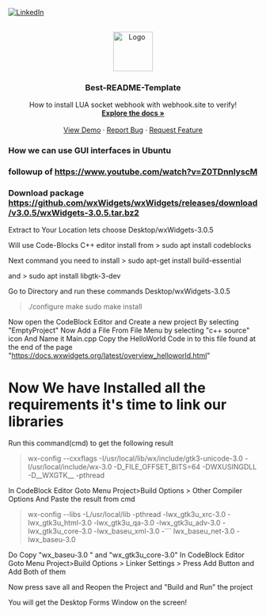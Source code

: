 <!-- Improved compatibility of back to top link: See: https://github.com/masb-espark/Best-README-Template/pull/73 -->
<a name="readme-top"></a>
<!--
*** Thanks for checking out the Best-README-Template. If you have a suggestion
*** that would make this better, please fork the repo and create a pull request
*** or simply open an issue with the tag "enhancement".
*** Don't forget to give the project a star!
*** Thanks again! Now go create something AMAZING! :D
-->



<!-- PROJECT SHIELDS -->
<!--
*** I'm using markdown "reference style" links for readability.
*** Reference links are enclosed in brackets [ ] instead of parentheses ( ).
*** See the bottom of this document for the declaration of the reference variables
*** for contributors-url, forks-url, etc. This is an optional, concise syntax you may use.
*** https://www.markdownguide.org/basic-syntax/#reference-style-links
-->
[![LinkedIn][linkedin-shield]][linkedin-url]


<!-- PROJECT LOGO -->
<br />
<div align="center">
  <a href="https://github.com/affansaied/Best-README-Template">
    <img src="images/logo.png" alt="Logo" width="80" height="80">
  </a>

  <h3 align="center">Best-README-Template</h3>

  <p align="center">
    How to install LUA socket webhook with webhook.site to verify!
    <br />
    <a href="https://github.com/affansaied/Best-README-Template"><strong>Explore the docs »</strong></a>
    <br />
    <br />
    <a href="https://github.com/affansaied/Best-README-Template">View Demo</a>
    ·
    <a href="https://github.com/affansaied/Best-README-Template/issues">Report Bug</a>
    ·
    <a href="https://github.com/affansaied/Best-README-Template/issues">Request Feature</a>
  </p>
</div>

### How we can use GUI interfaces in Ubuntu

### followup of https://www.youtube.com/watch?v=Z0TDnnlyscM


### Download package https://github.com/wxWidgets/wxWidgets/releases/download/v3.0.5/wxWidgets-3.0.5.tar.bz2

Extract to Your Location lets choose Desktop/wxWidgets-3.0.5

Will use Code-Blocks C++ editor install from  > sudo apt install codeblocks

Next command you need to install > sudo apt-get install build-essential

and > sudo apt install  libgtk-3-dev

Go to Directory and run these commands Desktop/wxWidgets-3.0.5

> ./configure
>  make
>  sudo make install


Now open the CodeBlock Editor and Create a new project By selecting "EmptyProject"
Now Add a File From File Menu by selecting "c++ source" icon And Name it Main.cpp
Copy the HelloWorld Code in to this file found at the end of the page "https://docs.wxwidgets.org/latest/overview_helloworld.html"

# Now We have Installed all the requirements it's time to link our libraries


Run this command(cmd) to get the following result 
> wx-config --cxxflags
> -I/usr/local/lib/wx/include/gtk3-unicode-3.0 -I/usr/local/include/wx-3.0 -D_FILE_OFFSET_BITS=64 -DWXUSINGDLL -D__WXGTK__ -pthread

In CodeBlock Editor Goto Menu Project>Build Options > Other Compiler Options
And Paste the result from cmd


> wx-config --libs
> -L/usr/local/lib -pthread   -lwx_gtk3u_xrc-3.0 -lwx_gtk3u_html-3.0 -lwx_gtk3u_qa-3.0 -lwx_gtk3u_adv-3.0 -lwx_gtk3u_core-3.0 -lwx_baseu_xml-3.0 -``` lwx_baseu_net-3.0 -lwx_baseu-3.0 

Do Copy "wx_baseu-3.0 " and "wx_gtk3u_core-3.0"
In CodeBlock Editor Goto Menu Project>Build Options > Linker Settings > Press Add Button and Add Both of them

Now press save all and Reopen the Project and "Build and Run" the project

You will get the Desktop Forms Window on the screen!



<!-- MARKDOWN LINKS & IMAGES -->
<!-- https://www.markdownguide.org/basic-syntax/#reference-style-links -->
[contributors-shield]: https://img.shields.io/github/contributors/affansaied/Best-README-Template.svg?style=for-the-badge
[contributors-url]: https://github.com/affansaied/Best-README-Template/graphs/contributors
[forks-shield]: https://img.shields.io/github/forks/affansaied/Best-README-Template.svg?style=for-the-badge
[forks-url]: https://github.com/affansaied/Best-README-Template/network/members
[stars-shield]: https://img.shields.io/github/stars/affansaied/Best-README-Template.svg?style=for-the-badge
[stars-url]: https://github.com/affansaied/Best-README-Template/stargazers
[issues-shield]: https://img.shields.io/github/issues/affansaied/Best-README-Template.svg?style=for-the-badge
[issues-url]: https://github.com/affansaied/Best-README-Template/issues
[license-shield]: https://img.shields.io/github/license/affansaied/Best-README-Template.svg?style=for-the-badge
[license-url]: https://github.com/affansaied/Best-README-Template/blob/master/LICENSE.txt
[linkedin-shield]: https://img.shields.io/badge/-LinkedIn-black.svg?style=for-the-badge&logo=linkedin&colorB=555
[linkedin-url]: https://linkedin.com/in/affansaied
[product-screenshot]: images/screenshot.png
[Next.js]: https://img.shields.io/badge/next.js-000000?style=for-the-badge&logo=nextdotjs&logoColor=white
[Next-url]: https://nextjs.org/
[React.js]: https://img.shields.io/badge/React-20232A?style=for-the-badge&logo=react&logoColor=61DAFB
[React-url]: https://reactjs.org/
[Vue.js]: https://img.shields.io/badge/Vue.js-35495E?style=for-the-badge&logo=vuedotjs&logoColor=4FC08D
[Vue-url]: https://vuejs.org/
[Angular.io]: https://img.shields.io/badge/Angular-DD0031?style=for-the-badge&logo=angular&logoColor=white
[Angular-url]: https://angular.io/
[Svelte.dev]: https://img.shields.io/badge/Svelte-4A4A55?style=for-the-badge&logo=svelte&logoColor=FF3E00
[Svelte-url]: https://svelte.dev/
[Laravel.com]: https://img.shields.io/badge/Laravel-FF2D20?style=for-the-badge&logo=laravel&logoColor=white
[Laravel-url]: https://laravel.com
[Bootstrap.com]: https://img.shields.io/badge/Bootstrap-563D7C?style=for-the-badge&logo=bootstrap&logoColor=white
[Bootstrap-url]: https://getbootstrap.com
[JQuery.com]: https://img.shields.io/badge/jQuery-0769AD?style=for-the-badge&logo=jquery&logoColor=white
[JQuery-url]: https://jquery.com 
